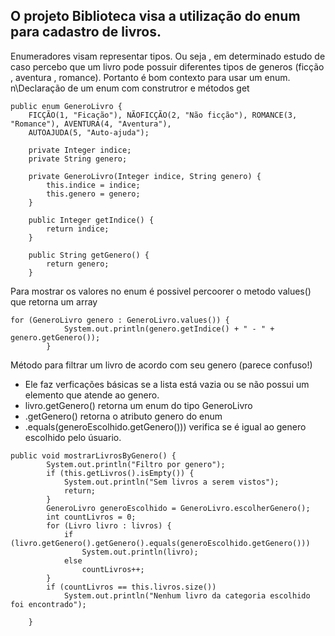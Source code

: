 ## O projeto Biblioteca visa a utilização do enum para cadastro de livros.
Enumeradores visam representar tipos. Ou seja , em determinado estudo de caso percebo que um livro pode possuir diferentes tipos de generos (ficção , aventura , romance). Portanto é bom contexto para usar um enum.
n\Declaração de um enum com construtror e métodos get
```
public enum GeneroLivro {
	FICÇÃO(1, "Ficação"), NÃOFICÇÃO(2, "Não ficção"), ROMANCE(3, "Romance"), AVENTURA(4, "Aventura"),
	AUTOAJUDA(5, "Auto-ajuda");

	private Integer indice;
	private String genero;

	private GeneroLivro(Integer indice, String genero) {
		this.indice = indice;
		this.genero = genero;
	}

	public Integer getIndice() {
		return indice;
	}

	public String getGenero() {
		return genero;
	}

```
Para mostrar os valores no enum é possivel percoorer o metodo values() que retorna um array
```
for (GeneroLivro genero : GeneroLivro.values()) {
			System.out.println(genero.getIndice() + " - " + genero.getGenero());
		}
```
Método para filtrar um livro de acordo com seu genero (parece confuso!)
* Ele faz verficações básicas se a lista está vazia ou se não possui um elemento que atende ao genero.
* livro.getGenero() retorna um enum do tipo GeneroLivro
* .getGenero() retorna o atributo genero do enum
* .equals(generoEscolhido.getGenero())) verifica se é igual ao genero escolhido pelo úsuario.
```
public void mostrarLivrosByGenero() {
		System.out.println("Filtro por genero");
		if (this.getLivros().isEmpty()) {
			System.out.println("Sem livros a serem vistos");
			return;
		}
		GeneroLivro generoEscolhido = GeneroLivro.escolherGenero();
		int countLivros = 0;
		for (Livro livro : livros) {
			if (livro.getGenero().getGenero().equals(generoEscolhido.getGenero()))
				System.out.println(livro);
			else
				countLivros++;
		}
		if (countLivros == this.livros.size())
			System.out.println("Nenhum livro da categoria escolhido foi encontrado");

	}
```

